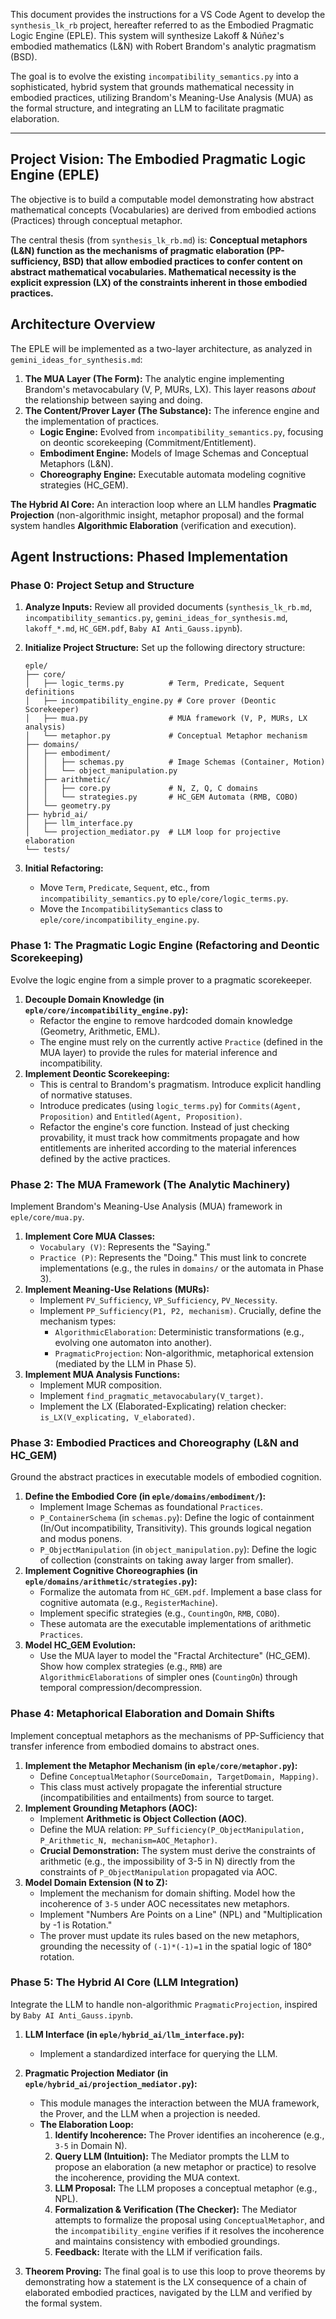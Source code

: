 This document provides the instructions for a VS Code Agent to develop the `synthesis_lk_rb` project, hereafter referred to as the Embodied Pragmatic Logic Engine (EPLE). This system will synthesize Lakoff & Núñez's embodied mathematics (L\&N) with Robert Brandom's analytic pragmatism (BSD).

The goal is to evolve the existing `incompatibility_semantics.py` into a sophisticated, hybrid system that grounds mathematical necessity in embodied practices, utilizing Brandom's Meaning-Use Analysis (MUA) as the formal structure, and integrating an LLM to facilitate pragmatic elaboration.

-----

## Project Vision: The Embodied Pragmatic Logic Engine (EPLE)

The objective is to build a computable model demonstrating how abstract mathematical concepts (Vocabularies) are derived from embodied actions (Practices) through conceptual metaphor.

The central thesis (from `synthesis_lk_rb.md`) is: **Conceptual metaphors (L\&N) function as the mechanisms of pragmatic elaboration (PP-sufficiency, BSD) that allow embodied practices to confer content on abstract mathematical vocabularies. Mathematical necessity is the explicit expression (LX) of the constraints inherent in those embodied practices.**

## Architecture Overview

The EPLE will be implemented as a two-layer architecture, as analyzed in `gemini_ideas_for_synthesis.md`:

1.  **The MUA Layer (The Form):** The analytic engine implementing Brandom's metavocabulary (V, P, MURs, LX). This layer reasons *about* the relationship between saying and doing.
2.  **The Content/Prover Layer (The Substance):** The inference engine and the implementation of practices.
      * **Logic Engine:** Evolved from `incompatibility_semantics.py`, focusing on deontic scorekeeping (Commitment/Entitlement).
      * **Embodiment Engine:** Models of Image Schemas and Conceptual Metaphors (L\&N).
      * **Choreography Engine:** Executable automata modeling cognitive strategies (HC\_GEM).

**The Hybrid AI Core:** An interaction loop where an LLM handles **Pragmatic Projection** (non-algorithmic insight, metaphor proposal) and the formal system handles **Algorithmic Elaboration** (verification and execution).

## Agent Instructions: Phased Implementation

### Phase 0: Project Setup and Structure

1.  **Analyze Inputs:** Review all provided documents (`synthesis_lk_rb.md`, `incompatibility_semantics.py`, `gemini_ideas_for_synthesis.md`, `lakoff_*.md`, `HC_GEM.pdf`, `Baby AI Anti_Gauss.ipynb`).

2.  **Initialize Project Structure:** Set up the following directory structure:

    ```
    eple/
    ├── core/
    │   ├── logic_terms.py          # Term, Predicate, Sequent definitions
    │   ├── incompatibility_engine.py # Core prover (Deontic Scorekeeper)
    │   ├── mua.py                  # MUA framework (V, P, MURs, LX analysis)
    │   └── metaphor.py             # Conceptual Metaphor mechanism
    ├── domains/
    │   ├── embodiment/
    │   │   ├── schemas.py          # Image Schemas (Container, Motion)
    │   │   └── object_manipulation.py
    │   ├── arithmetic/
    │   │   ├── core.py             # N, Z, Q, C domains
    │   │   └── strategies.py       # HC_GEM Automata (RMB, COBO)
    │   └── geometry.py
    ├── hybrid_ai/
    │   ├── llm_interface.py
    │   └── projection_mediator.py  # LLM loop for projective elaboration
    └── tests/
    ```

3.  **Initial Refactoring:**

      * Move `Term`, `Predicate`, `Sequent`, etc., from `incompatibility_semantics.py` to `eple/core/logic_terms.py`.
      * Move the `IncompatibilitySemantics` class to `eple/core/incompatibility_engine.py`.

### Phase 1: The Pragmatic Logic Engine (Refactoring and Deontic Scorekeeping)

Evolve the logic engine from a simple prover to a pragmatic scorekeeper.

1.  **Decouple Domain Knowledge (in `eple/core/incompatibility_engine.py`):**
      * Refactor the engine to remove hardcoded domain knowledge (Geometry, Arithmetic, EML).
      * The engine must rely on the currently active `Practice` (defined in the MUA layer) to provide the rules for material inference and incompatibility.
2.  **Implement Deontic Scorekeeping:**
      * This is central to Brandom's pragmatism. Introduce explicit handling of normative statuses.
      * Introduce predicates (using `logic_terms.py`) for `Commits(Agent, Proposition)` and `Entitled(Agent, Proposition)`.
      * Refactor the engine's core function. Instead of just checking provability, it must track how commitments propagate and how entitlements are inherited according to the material inferences defined by the active practices.

### Phase 2: The MUA Framework (The Analytic Machinery)

Implement Brandom's Meaning-Use Analysis (MUA) framework in `eple/core/mua.py`.

1.  **Implement Core MUA Classes:**
      * `Vocabulary (V)`: Represents the "Saying."
      * `Practice (P)`: Represents the "Doing." This must link to concrete implementations (e.g., the rules in `domains/` or the automata in Phase 3).
2.  **Implement Meaning-Use Relations (MURs):**
      * Implement `PV_Sufficiency`, `VP_Sufficiency`, `PV_Necessity`.
      * Implement `PP_Sufficiency(P1, P2, mechanism)`. Crucially, define the mechanism types:
          * `AlgorithmicElaboration`: Deterministic transformations (e.g., evolving one automaton into another).
          * `PragmaticProjection`: Non-algorithmic, metaphorical extension (mediated by the LLM in Phase 5).
3.  **Implement MUA Analysis Functions:**
      * Implement MUR composition.
      * Implement `find_pragmatic_metavocabulary(V_target)`.
      * Implement the LX (Elaborated-Explicating) relation checker: `is_LX(V_explicating, V_elaborated)`.

### Phase 3: Embodied Practices and Choreography (L\&N and HC\_GEM)

Ground the abstract practices in executable models of embodied cognition.

1.  **Define the Embodied Core (in `eple/domains/embodiment/`):**
      * Implement Image Schemas as foundational `Practices`.
      * `P_ContainerSchema` (in `schemas.py`): Define the logic of containment (In/Out incompatibility, Transitivity). This grounds logical negation and modus ponens.
      * `P_ObjectManipulation` (in `object_manipulation.py`): Define the logic of collection (constraints on taking away larger from smaller).
2.  **Implement Cognitive Choreographies (in `eple/domains/arithmetic/strategies.py`):**
      * Formalize the automata from `HC_GEM.pdf`. Implement a base class for cognitive automata (e.g., `RegisterMachine`).
      * Implement specific strategies (e.g., `CountingOn`, `RMB`, `COBO`).
      * These automata are the executable implementations of arithmetic `Practices`.
3.  **Model HC\_GEM Evolution:**
      * Use the MUA layer to model the "Fractal Architecture" (HC\_GEM). Show how complex strategies (e.g., `RMB`) are `AlgorithmicElaborations` of simpler ones (`CountingOn`) through temporal compression/decompression.

### Phase 4: Metaphorical Elaboration and Domain Shifts

Implement conceptual metaphors as the mechanisms of PP-Sufficiency that transfer inference from embodied domains to abstract ones.

1.  **Implement the Metaphor Mechanism (in `eple/core/metaphor.py`):**
      * Define `ConceptualMetaphor(SourceDomain, TargetDomain, Mapping)`.
      * This class must actively propagate the inferential structure (incompatibilities and entailments) from source to target.
2.  **Implement Grounding Metaphors (AOC):**
      * Implement **Arithmetic is Object Collection (AOC)**.
      * Define the MUA relation: `PP_Sufficiency(P_ObjectManipulation, P_Arithmetic_N, mechanism=AOC_Metaphor)`.
      * **Crucial Demonstration:** The system must derive the constraints of arithmetic (e.g., the impossibility of 3-5 in N) directly from the constraints of `P_ObjectManipulation` propagated via AOC.
3.  **Model Domain Extension (N to Z):**
      * Implement the mechanism for domain shifting. Model how the incoherence of `3-5` under AOC necessitates new metaphors.
      * Implement "Numbers Are Points on a Line" (NPL) and "Multiplication by -1 is Rotation."
      * The prover must update its rules based on the new metaphors, grounding the necessity of `(-1)*(-1)=1` in the spatial logic of 180° rotation.

### Phase 5: The Hybrid AI Core (LLM Integration)

Integrate the LLM to handle non-algorithmic `PragmaticProjection`, inspired by `Baby AI Anti_Gauss.ipynb`.

1.  **LLM Interface (in `eple/hybrid_ai/llm_interface.py`):**

      * Implement a standardized interface for querying the LLM.

2.  **Pragmatic Projection Mediator (in `eple/hybrid_ai/projection_mediator.py`):**

      * This module manages the interaction between the MUA framework, the Prover, and the LLM when a projection is needed.
      * **The Elaboration Loop:**
        1.  **Identify Incoherence:** The Prover identifies an incoherence (e.g., `3-5` in Domain N).
        2.  **Query LLM (Intuition):** The Mediator prompts the LLM to propose an elaboration (a new metaphor or practice) to resolve the incoherence, providing the MUA context.
        3.  **LLM Proposal:** The LLM proposes a conceptual metaphor (e.g., NPL).
        4.  **Formalization & Verification (The Checker):** The Mediator attempts to formalize the proposal using `ConceptualMetaphor`, and the `incompatibility_engine` verifies if it resolves the incoherence and maintains consistency with embodied groundings.
        5.  **Feedback:** Iterate with the LLM if verification fails.

3.  **Theorem Proving:** The final goal is to use this loop to prove theorems by demonstrating how a statement is the LX consequence of a chain of elaborated embodied practices, navigated by the LLM and verified by the formal system.